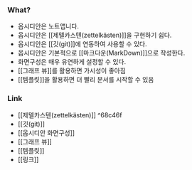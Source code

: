 ### What?
- 옵시디안은 노트앱니다.
- 옵시디안은 [[제텔카스텐(zettelkästen)]]을 구현하기 쉽다. 
- 옵시디안은 [[깃(git)]]에 연동하여 사용할 수 있다.
- 옵시디안은 기본적으로 [[마크다운(MarkDown)]]으로 작성한다.
- 화면구성은 매우 유연하게 설정할 수 있다.
- [[그래프 뷰]]를 활용하면 가시성이 좋아짐
- [[템플릿]]을 활용하면 더 빨리 문서를 시작할 수 있음

### Link
- [[제텔카스텐(zettelkästen)]] ^68c46f
- [[깃(git)]]
- [[옵시디안 화면구성]]
- [[그래프 뷰]]
- [[템플릿]]
- [[링크]]
